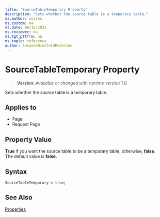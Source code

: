 ```yaml
---
title: "SourceTableTemporary Property"
description: "Sets whether the source table is a temporary table."
ms.author: solsen
ms.custom: na
ms.date: 06/15/2022
ms.reviewer: na
ms.tgt_pltfrm: na
ms.topic: reference
author: SusanneWindfeldPedersen
---
```

[//]: # (START>DO_NOT_EDIT)
[//]: # (IMPORTANT:Do not edit any of the content between here and the END>DO_NOT_EDIT.)
[//]: # (Any modifications should be made in the .xml files in the ModernDev repo.)
# SourceTableTemporary Property
> **Version**: _Available or changed with runtime version 1.0._

Sets whether the source table is a temporary table.

## Applies to
-   Page
-   Request Page

[//]: # (IMPORTANT: END>DO_NOT_EDIT)


## Property Value  

**True** if you want the source table to be a temporary table; otherwise, **false**. The default value is **false**.

## Syntax

```AL
SourceTableTemporary = true;
```

## See Also

[Properties](devenv-properties.md)   
